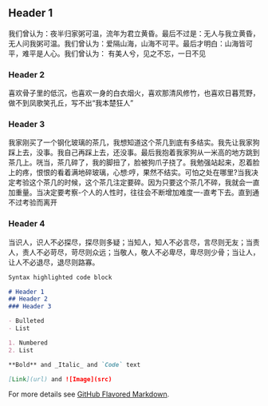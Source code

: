 ##  Header 1
我们曾认为：夜半归家粥可温，流年为君立黄昏。最后不过是：无人与我立黄昏，无人问我粥可温。我们曾认为：爱隔山海，山海不可平。最后才明白：山海皆可平，难平是人心。我们曾认为： 有美人兮，见之不忘，一日不见
### Header 2
喜欢骨子里的低沉，也喜欢一身的白衣烟火，喜欢那清风修竹，也喜欢日暮荒野，做不到凤歌笑孔丘，写不出“我本楚狂人”
### Header 3
我家刚买了一个钢化玻璃的茶几，我想知道这个茶几到底有多结实。我先让我家狗踩上去，没事。我自己再踩上去，还没事。最后我抱着我家狗从一米高的地方跳到茶几上。咣当，茶几碎了，我的脚扭了，脸被狗爪子挠了。我勉强站起来，忍着脸上的疼，恨恨的看着满地碎玻璃，心想:哼，果然不结实。可怕之处在哪里?当我决定考验这个茶几的时候，这个茶几注定要碎。因为只要这个茶几不碎，我就会一直加重量。当决定要考察-个人的人性时，往往会不断增加难度一-直考下去。直到通不过考验而离开
### Header 4
当识人，识人不必探尽，探尽则多疑；当知人，知人不必言尽，言尽则无友；当责人，责人不必苛尽，苛尽则众远；当敬人，敬人不必卑尽，卑尽则少骨；当让人，让人不必退尽，退尽则路寡。

```markdown
Syntax highlighted code block

# Header 1
## Header 2
### Header 3

- Bulleted
- List

1. Numbered
2. List

**Bold** and _Italic_ and `Code` text

[Link](url) and ![Image](src)
```

For more details see [GitHub Flavored Markdown](https://guides.github.com/features/mastering-markdown/).

